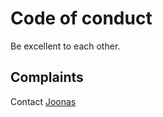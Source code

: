 Code of conduct
===============

Be excellent to each other.


Complaints
----------

Contact [Joonas](https://github.com/joonas-fi)

